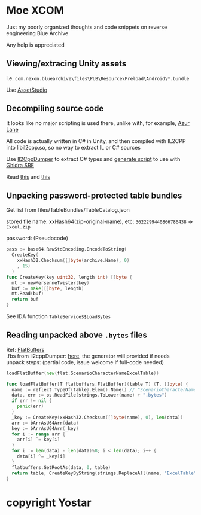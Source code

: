 # Moe XCOM

Just my poorly organized thoughts and code snippets on reverse engineering Blue Archive

Any help is appreciated

## Viewing/extracing Unity assets

i.e. `com.nexon.bluearchive\files\PUB\Resource\Preload\Android\*.bundle`

Use [AssetStudio](https://github.com/Perfare/AssetStudio)

## Decompiling source code

It looks like no major scripting is used there, unlike with, for example, [Azur Lane](https://github.com/Dimbreath/AzurLaneData)

All code is actually written in C# in Unity, and then compiled with IL2CPP into libil2cpp.so, so no way to extract IL or C# sources

Use [Il2CppDumper](https://github.com/Perfare/Il2CppDumper) to extract C# types and [generate script](https://github.com/djkaty/Il2CppInspector/blob/master/README.md#adding-metadata-to-your-ghidra-workflow) to use with [Ghidra SRE](https://github.com/NationalSecurityAgency/ghidra)

Read [this](https://katyscode.wordpress.com/2020/06/24/il2cpp-part-1/) and [this](https://katyscode.wordpress.com/2020/12/27/il2cpp-part-2/)

## Unpacking password-protected table bundles

Get list from files/TableBundles/TableCatalog.json

stored file name: xxHash64(zip-original-name), etc: `3622299440866786438` => `Excel.zip`

password: (Pseudocode)
```go
pass := base64.RawStdEncoding.EncodeToString(
  CreateKey(
    xxHash32.Checksum([]byte(archive.Name), 0)
    , 15)
  )
func CreateKey(key uint32, length int) []byte {
  mt := newMersenneTwister(key)
  buf := make([]byte, length)
  mt.Read(buf)
  return buf
}
```

See IDA function `TableService$$LoadBytes`

## Reading unpacked above `.bytes` files

Ref: [FlatBuffers](https://google.github.io/flatbuffers)  
.fbs from il2cppDumper: [here](unpack.fbs), the generator will provided if needs  
unpack steps: (partial code, issue welcome if full-code needed)  
```go
loadFlatBuffer(new(flat.ScenarioCharacterNameExcelTable))

func loadFlatBuffer[T flatbuffers.FlatBuffer](table T) (T, []byte) {
  name := reflect.TypeOf(table).Elem().Name() // "ScenarioCharacterNameExcelTable"
  data, err := os.ReadFile(strings.ToLower(name) + ".bytes")
  if err != nil {
    panic(err)
  }
  _key := CreateKey(xxHash32.Checksum([]byte(name), 0), len(data))
  arr := bArrAsU64Arr(data)
  key := bArrAsU64Arr(_key)
  for i := range arr {
    arr[i] ^= key[i]
  }
  for i := len(data) - len(data)%8; i < len(data); i++ {
    data[i] ^= _key[i]
  }
  flatbuffers.GetRootAs(data, 0, table)
  return table, CreateKeyByString(strings.ReplaceAll(name, "ExcelTable", ""), 8)
}
```

# copyright Yostar